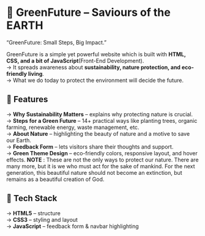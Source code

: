 # 🌱 GreenFuture – Saviours of the EARTH  

“GreenFuture: Small Steps, Big Impact.”

GreenFuture is a simple yet powerful website which is built with **HTML, CSS, and a bit of JavaScript**(Front-End Development).  
-> It spreads awareness about **sustainability, nature protection, and eco-friendly living**.  
-> What we do today to protect the environment will decide the future.

## 🚀 Features  
-> **Why Sustainability Matters** – explains why protecting nature is crucial.  
-> **Steps for a Green Future** – 14+ practical ways like planting trees, organic farming, renewable energy, waste management, etc.  
-> **About Nature** – highlighting the beauty of nature and a motive to save our Earth.  
-> **Feedback Form** – lets visitors share their thoughts and support.  
-> **Green Theme Design** – eco-friendly colors, responsive layout, and hover effects.
**NOTE** : These are not the only ways to protect our nature. There are many more, but it is we who must act for the sake of mankind.
   For the next generation, this beautiful nature should not become an extinction, but remains as a beautiful creation of God.

## 📂 Tech Stack  
-> **HTML5** – structure  
-> **CSS3** – styling and layout  
-> **JavaScript** – feedback form & navbar highlighting  
